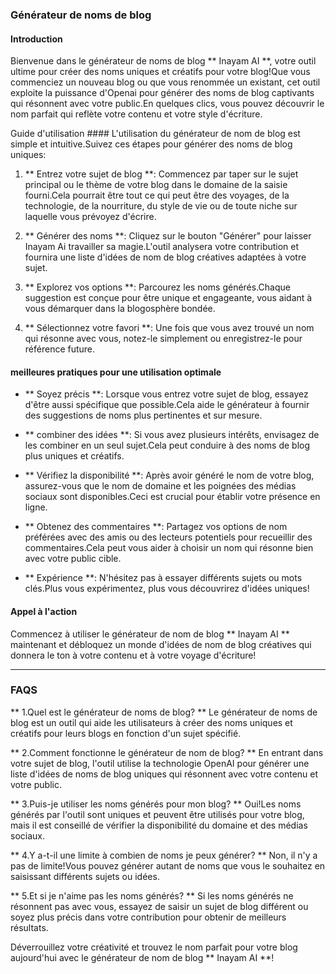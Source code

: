 ### Générateur de noms de blog

#### Introduction
Bienvenue dans le générateur de noms de blog ** Inayam AI **, votre outil ultime pour créer des noms uniques et créatifs pour votre blog!Que vous commenciez un nouveau blog ou que vous renommée un existant, cet outil exploite la puissance d'Openai pour générer des noms de blog captivants qui résonnent avec votre public.En quelques clics, vous pouvez découvrir le nom parfait qui reflète votre contenu et votre style d'écriture.

Guide d'utilisation ####
L'utilisation du générateur de nom de blog est simple et intuitive.Suivez ces étapes pour générer des noms de blog uniques:

1. ** Entrez votre sujet de blog **: Commencez par taper sur le sujet principal ou le thème de votre blog dans le domaine de la saisie fourni.Cela pourrait être tout ce qui peut être des voyages, de la technologie, de la nourriture, du style de vie ou de toute niche sur laquelle vous prévoyez d'écrire.

2. ** Générer des noms **: Cliquez sur le bouton "Générer" pour laisser Inayam Ai travailler sa magie.L'outil analysera votre contribution et fournira une liste d'idées de nom de blog créatives adaptées à votre sujet.

3. ** Explorez vos options **: Parcourez les noms générés.Chaque suggestion est conçue pour être unique et engageante, vous aidant à vous démarquer dans la blogosphère bondée.

4. ** Sélectionnez votre favori **: Une fois que vous avez trouvé un nom qui résonne avec vous, notez-le simplement ou enregistrez-le pour référence future.

#### meilleures pratiques pour une utilisation optimale
- ** Soyez précis **: Lorsque vous entrez votre sujet de blog, essayez d'être aussi spécifique que possible.Cela aide le générateur à fournir des suggestions de noms plus pertinentes et sur mesure.

- ** combiner des idées **: Si vous avez plusieurs intérêts, envisagez de les combiner en un seul sujet.Cela peut conduire à des noms de blog plus uniques et créatifs.

- ** Vérifiez la disponibilité **: Après avoir généré le nom de votre blog, assurez-vous que le nom de domaine et les poignées des médias sociaux sont disponibles.Ceci est crucial pour établir votre présence en ligne.

- ** Obtenez des commentaires **: Partagez vos options de nom préférées avec des amis ou des lecteurs potentiels pour recueillir des commentaires.Cela peut vous aider à choisir un nom qui résonne bien avec votre public cible.

- ** Expérience **: N'hésitez pas à essayer différents sujets ou mots clés.Plus vous expérimentez, plus vous découvrirez d'idées uniques!

#### Appel à l'action
Commencez à utiliser le générateur de nom de blog ** Inayam AI ** maintenant et débloquez un monde d'idées de nom de blog créatives qui donnera le ton à votre contenu et à votre voyage d'écriture!

---

### FAQS

** 1.Quel est le générateur de noms de blog? **
Le générateur de noms de blog est un outil qui aide les utilisateurs à créer des noms uniques et créatifs pour leurs blogs en fonction d'un sujet spécifié.

** 2.Comment fonctionne le générateur de nom de blog? **
En entrant dans votre sujet de blog, l'outil utilise la technologie OpenAI pour générer une liste d'idées de noms de blog uniques qui résonnent avec votre contenu et votre public.

** 3.Puis-je utiliser les noms générés pour mon blog? **
Oui!Les noms générés par l'outil sont uniques et peuvent être utilisés pour votre blog, mais il est conseillé de vérifier la disponibilité du domaine et des médias sociaux.

** 4.Y a-t-il une limite à combien de noms je peux générer? **
Non, il n'y a pas de limite!Vous pouvez générer autant de noms que vous le souhaitez en saisissant différents sujets ou idées.

** 5.Et si je n'aime pas les noms générés? **
Si les noms générés ne résonnent pas avec vous, essayez de saisir un sujet de blog différent ou soyez plus précis dans votre contribution pour obtenir de meilleurs résultats.

Déverrouillez votre créativité et trouvez le nom parfait pour votre blog aujourd'hui avec le générateur de nom de blog ** Inayam AI **!